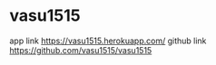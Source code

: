 # vasu1515
app link https://vasu1515.herokuapp.com/
github link https://github.com/vasu1515/vasu1515
